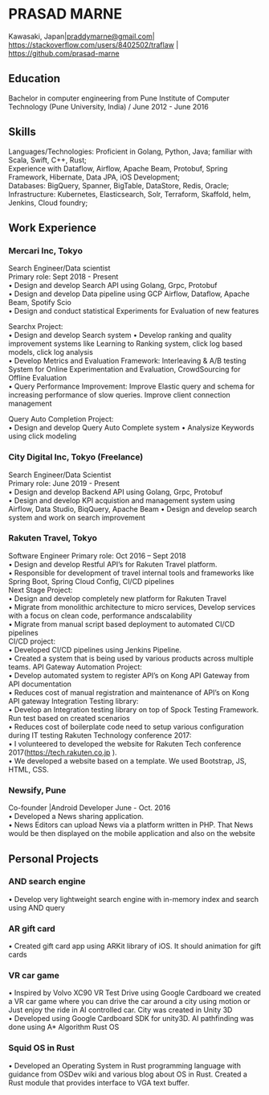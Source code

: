 # PRASAD MARNE
Kawasaki, Japan|praddymarne@gmail.com|   https://stackoverflow.com/users/8402502/traflaw |  https://github.com/prasad-marne 

## Education
Bachelor in computer engineering from Pune Institute of Computer Technology (Pune University, India) / June 2012 - June 2016

## Skills
Languages/Technologies: Proficient in Golang, Python, Java; familiar with Scala, Swift, C++, Rust;  
Experience with Dataflow, Airflow, Apache Beam, Protobuf, Spring Framework, Hibernate, Data JPA, iOS Development;  
Databases: BigQuery, Spanner, BigTable, DataStore, Redis, Oracle;  
Infrastructure: Kubernetes, Elasticsearch, Solr, Terraform, Skaffold, helm, Jenkins, Cloud foundry;  

## Work Experience


### Mercari Inc, Tokyo
Search Engineer/Data scientist  
Primary role: Sept 2018 - Present  
• Design and develop Search API using Golang, Grpc, Protobuf  
• Design and develop Data pipeline using GCP Airflow, Dataflow, Apache Beam, Spotify Scio  
• Design and conduct statistical Experiments for Evaluation of new features

Searchx Project:  
• Design and develop Search system
• Develop ranking and quality improvement systems like Learning to Ranking system, click log based models, click log analysis  
• Develop Metrics and Evaluation Framework: Interleaving & A/B testing System for Online Experimentation and Evaluation,
CrowdSourcing for Offline Evaluation  
• Query Performance Improvement: Improve Elastic query and schema for increasing performance of slow queries. Improve client connection management   


Query Auto Completion Project:  
• Design and develop Query Auto Complete system 
• Analysize Keywords using click modeling


### City Digital Inc, Tokyo (Freelance)
Search Engineer/Data Scientist  
Primary role: June 2019 - Present  
• Design and develop Backend API using Golang, Grpc, Protobuf  
• Design and develop KPI acquistion and management system using Airflow, Data Studio, BiqQuery, Apache Beam
• Design and develop search system and work on search improvement


### Rakuten Travel, Tokyo
Software Engineer
Primary role: Oct 2016 – Sept 2018  
• Design and develop Restful API’s for Rakuten Travel platform.  
• Responsible for development of travel internal tools and frameworks like Spring Boot, Spring Cloud Config, CI/CD pipelines  
Next Stage Project:  
• Design and develop completely new platform for Rakuten Travel  
• Migrate from monolithic architecture to micro services, Develop services with a focus on clean code, performance andscalability  
• Migrate from manual script based deployment to automated CI/CD pipelines  
CI/CD project:  
• Developed CI/CD pipelines using Jenkins Pipeline.  
• Created a system that is being used by various products across multiple teams. API Gateway Automation Project:  
• Develop automated system to register API’s on Kong API Gateway from API documentation  
• Reduces cost of manual registration and maintenance of API’s on Kong API gateway Integration Testing library:  
• Develop an Integration testing library on top of Spock Testing Framework. Run test based on created scenarios  
• Reduces cost of boilerplate code need to setup various configuration during IT testing Rakuten Technology conference 2017:  
• I volunteered to developed the website for Rakuten Tech conference 2017(https://tech.rakuten.co.jp ).  
• We developed a website based on a template. We used Bootstrap, JS, HTML, CSS.  

### Newsify, Pune  
Co-founder |Android Developer June - Oct. 2016  
• Developed a News sharing application.  
• News Editors can upload News via a platform written in PHP. That News would be then displayed on the mobile application and also on the website  


## Personal Projects
### AND search engine
• Develop very lightweight search engine with in-memory index and search using AND query
### AR gift card  
• Created gift card app using ARKit library of iOS. It should animation for gift cards
### VR car game
• Inspired by Volvo XC90 VR Test Drive using Google Cardboard we created a VR car game where you can drive the car around a city using motion or Just enjoy the ride in AI controlled car. City was created in Unity 3D  
• Developed using Google Cardboard SDK for unity3D. AI pathfinding was done using A* Algorithm Rust OS  
### Squid OS in Rust
• Developed an Operating System in Rust programming language with guidance from OSDev wiki and various blog about OS in Rust. Created a Rust module that provides interface to VGA text buffer.  
